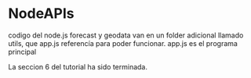 # NodeAPIs
codigo del node.js
forecast y geodata van en un folder adicional llamado utils, que app.js referencía para poder funcionar. app.js es el programa principal

La seccion 6 del tutorial ha sido terminada.
